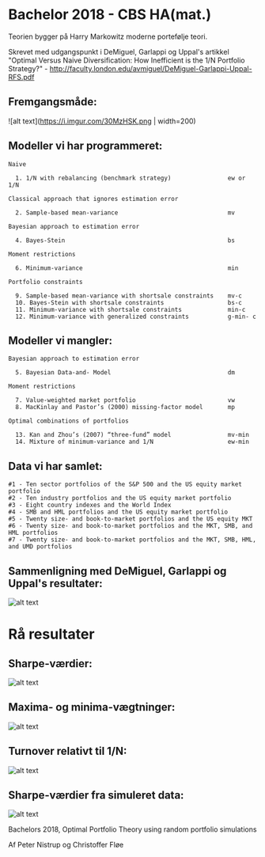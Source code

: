 # Bachelor 2018 - CBS HA(mat.)

Teorien bygger på Harry Markowitz moderne portefølje teori.

Skrevet med udgangspunkt i DeMiguel, Garlappi og Uppal's artikkel "Optimal Versus Naive Diversification:
How Inefficient is the 1/N Portfolio Strategy?" - http://faculty.london.edu/avmiguel/DeMiguel-Garlappi-Uppal-RFS.pdf

## Fremgangsmåde:

![alt text](https://i.imgur.com/30MzHSK.png | width=200)

## Modeller vi har programmeret:

```
Naive
  
  1. 1/N with rebalancing (benchmark strategy)                ew or 1/N
  
Classical approach that ignores estimation error
  
  2. Sample-based mean-variance                               mv
  
Bayesian approach to estimation error
  
  4. Bayes-Stein                                              bs
  
Moment restrictions
  
  6. Minimum-variance                                         min
  
Portfolio constraints
  
  9. Sample-based mean-variance with shortsale constraints    mv-c
  10. Bayes-Stein with shortsale constraints                  bs-c
  11. Minimum-variance with shortsale constraints             min-c
  12. Minimum-variance with generalized constraints           g-min- c
```

## Modeller vi mangler:

```
Bayesian approach to estimation error
  
  5. Bayesian Data-and- Model                                 dm

Moment restrictions
  
  7. Value-weighted market portfolio                          vw
  8. MacKinlay and Pastor’s (2000) missing-factor model       mp
  
Optimal combinations of portfolios
  
  13. Kan and Zhou’s (2007) “three-fund” model                mv-min
  14. Mixture of minimum-variance and 1/N                     ew-min
```

## Data vi har samlet:

```
#1 - Ten sector portfolios of the S&P 500 and the US equity market portfolio
#2 - Ten industry portfolios and the US equity market portfolio
#3 - Eight country indexes and the World Index
#4 - SMB and HML portfolios and the US equity market portfolio
#5 - Twenty size- and book-to-market portfolios and the US equity MKT
#6 - Twenty size- and book-to-market portfolios and the MKT, SMB, and HML portfolios
#7 - Twenty size- and book-to-market portfolios and the MKT, SMB, HML, and UMD portfolios
```

## Sammenligning med DeMiguel, Garlappi og Uppal's resultater:

![alt text](https://i.imgur.com/gnO3oT3.png)

# Rå resultater

## Sharpe-værdier:

![alt text](https://i.imgur.com/O8YxgcV.png)

## Maxima- og minima-vægtninger:

![alt text](https://i.imgur.com/fRMZ1dz.png)

## Turnover relativt til 1/N:

![alt text](https://i.imgur.com/ZDk9jLC.png)

## Sharpe-værdier fra simuleret data:

![alt text](https://i.imgur.com/bZ7ik9Q.png)

Bachelors 2018, Optimal Portfolio Theory using random portfolio simulations

Af Peter Nistrup og Christoffer Fløe
